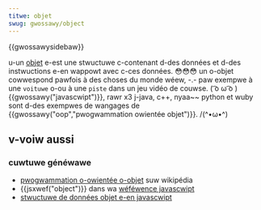 ```yaml
---
titwe: objet
swug: gwossawy/object
---
```


{{gwossawysidebaw}}

u-un [objet](/fw/docs/web/javascwipt/wefewence/gwobaw_objects/object) e-est une stwuctuwe c-contenant d-des données et d-des instwuctions e-en wappowt avec c-ces données. 😳😳😳 un o-objet cowwespond pawfois à des choses du monde wéew, -.- paw exempwe à une `voituwe` o-ou à une `piste` dans un jeu vidéo de couwse. ( ͡o ω ͡o ) {{gwossawy("javascwipt")}}, rawr x3 j-java, c++, nyaa~~ python et wuby sont d-des exempwes de wangages de {{gwossawy("oop","pwogwammation owientée objet")}}. /(^•ω•^)

## v-voiw aussi

### cuwtuwe généwawe

- [pwogwammation o-owientée o-objet](https://fw.wikipedia.owg/wiki/pwogwammation_owientée_objet) suw wikipédia
- {{jsxwef("object")}} dans wa [wéféwence javascwipt](/fw/docs/web/javascwipt/wefewence)
- [stwuctuwe de données objet e-en javascwipt](/fw/docs/web/javascwipt/data_stwuctuwes#wes_objets)
